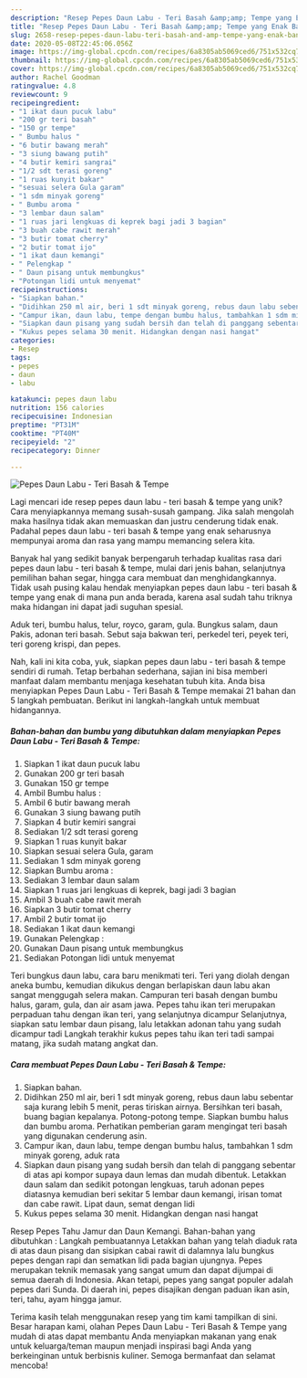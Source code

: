 ```yaml
---
description: "Resep Pepes Daun Labu - Teri Basah &amp;amp; Tempe yang Enak Banget"
title: "Resep Pepes Daun Labu - Teri Basah &amp;amp; Tempe yang Enak Banget"
slug: 2658-resep-pepes-daun-labu-teri-basah-and-amp-tempe-yang-enak-banget
date: 2020-05-08T22:45:06.056Z
image: https://img-global.cpcdn.com/recipes/6a8305ab5069ced6/751x532cq70/pepes-daun-labu-teri-basah-tempe-foto-resep-utama.jpg
thumbnail: https://img-global.cpcdn.com/recipes/6a8305ab5069ced6/751x532cq70/pepes-daun-labu-teri-basah-tempe-foto-resep-utama.jpg
cover: https://img-global.cpcdn.com/recipes/6a8305ab5069ced6/751x532cq70/pepes-daun-labu-teri-basah-tempe-foto-resep-utama.jpg
author: Rachel Goodman
ratingvalue: 4.8
reviewcount: 9
recipeingredient:
- "1 ikat daun pucuk labu"
- "200 gr teri basah"
- "150 gr tempe"
- " Bumbu halus "
- "6 butir bawang merah"
- "3 siung bawang putih"
- "4 butir kemiri sangrai"
- "1/2 sdt terasi goreng"
- "1 ruas kunyit bakar"
- "sesuai selera Gula garam"
- "1 sdm minyak goreng"
- " Bumbu aroma "
- "3 lembar daun salam"
- "1 ruas jari lengkuas di keprek bagi jadi 3 bagian"
- "3 buah cabe rawit merah"
- "3 butir tomat cherry"
- "2 butir tomat ijo"
- "1 ikat daun kemangi"
- " Pelengkap "
- " Daun pisang untuk membungkus"
- "Potongan lidi untuk menyemat"
recipeinstructions:
- "Siapkan bahan."
- "Didihkan 250 ml air, beri 1 sdt minyak goreng, rebus daun labu sebentar saja kurang lebih 5 menit, peras tiriskan airnya. Bersihkan teri basah, buang bagian kepalanya. Potong-potong tempe. Siapkan bumbu halus dan bumbu aroma. Perhatikan pemberian garam mengingat teri basah yang digunakan cenderung asin."
- "Campur ikan, daun labu, tempe dengan bumbu halus, tambahkan 1 sdm minyak goreng, aduk rata"
- "Siapkan daun pisang yang sudah bersih dan telah di panggang sebentar di atas api kompor supaya daun lemas dan mudah dibentuk. Letakkan daun salam dan sedikit potongan lengkuas, taruh adonan pepes diatasnya kemudian beri sekitar 5 lembar daun kemangi, irisan tomat dan cabe rawit. Lipat daun, semat dengan lidi"
- "Kukus pepes selama 30 menit. Hidangkan dengan nasi hangat"
categories:
- Resep
tags:
- pepes
- daun
- labu

katakunci: pepes daun labu 
nutrition: 156 calories
recipecuisine: Indonesian
preptime: "PT31M"
cooktime: "PT40M"
recipeyield: "2"
recipecategory: Dinner

---
```



![Pepes Daun Labu - Teri Basah &amp; Tempe](https://img-global.cpcdn.com/recipes/6a8305ab5069ced6/751x532cq70/pepes-daun-labu-teri-basah-tempe-foto-resep-utama.jpg)

Lagi mencari ide resep pepes daun labu - teri basah &amp; tempe yang unik? Cara menyiapkannya memang susah-susah gampang. Jika salah mengolah maka hasilnya tidak akan memuaskan dan justru cenderung tidak enak. Padahal pepes daun labu - teri basah &amp; tempe yang enak seharusnya mempunyai aroma dan rasa yang mampu memancing selera kita.

Banyak hal yang sedikit banyak berpengaruh terhadap kualitas rasa dari pepes daun labu - teri basah &amp; tempe, mulai dari jenis bahan, selanjutnya pemilihan bahan segar, hingga cara membuat dan menghidangkannya. Tidak usah pusing kalau hendak menyiapkan pepes daun labu - teri basah &amp; tempe yang enak di mana pun anda berada, karena asal sudah tahu triknya maka hidangan ini dapat jadi suguhan spesial.

Aduk teri, bumbu halus, telur, royco, garam, gula. Bungkus salam, daun Pakis, adonan teri basah. Sebut saja bakwan teri, perkedel teri, peyek teri, teri goreng krispi, dan pepes.


Nah, kali ini kita coba, yuk, siapkan pepes daun labu - teri basah &amp; tempe sendiri di rumah. Tetap berbahan sederhana, sajian ini bisa memberi manfaat dalam membantu menjaga kesehatan tubuh kita. Anda bisa menyiapkan Pepes Daun Labu - Teri Basah &amp; Tempe memakai 21 bahan dan 5 langkah pembuatan. Berikut ini langkah-langkah untuk membuat hidangannya.

<!--inarticleads1-->

##### Bahan-bahan dan bumbu yang dibutuhkan dalam menyiapkan Pepes Daun Labu - Teri Basah &amp; Tempe:

1. Siapkan 1 ikat daun pucuk labu
1. Gunakan 200 gr teri basah
1. Gunakan 150 gr tempe
1. Ambil  Bumbu halus :
1. Ambil 6 butir bawang merah
1. Gunakan 3 siung bawang putih
1. Siapkan 4 butir kemiri sangrai
1. Sediakan 1/2 sdt terasi goreng
1. Siapkan 1 ruas kunyit bakar
1. Siapkan sesuai selera Gula, garam
1. Sediakan 1 sdm minyak goreng
1. Siapkan  Bumbu aroma :
1. Sediakan 3 lembar daun salam
1. Siapkan 1 ruas jari lengkuas di keprek, bagi jadi 3 bagian
1. Ambil 3 buah cabe rawit merah
1. Siapkan 3 butir tomat cherry
1. Ambil 2 butir tomat ijo
1. Sediakan 1 ikat daun kemangi
1. Gunakan  Pelengkap :
1. Gunakan  Daun pisang untuk membungkus
1. Sediakan Potongan lidi untuk menyemat


Teri bungkus daun labu, cara baru menikmati teri. Teri yang diolah dengan aneka bumbu, kemudian dikukus dengan berlapiskan daun labu akan sangat menggugah selera makan. Campuran teri basah dengan bumbu halus, garam, gula, dan air asam jawa. Pepes tahu ikan teri merupakan perpaduan tahu dengan ikan teri, yang selanjutnya dicampur Selanjutnya, siapkan satu lembar daun pisang, lalu letakkan adonan tahu yang sudah dicampur tadi Langkah terakhir kukus pepes tahu ikan teri tadi sampai matang, jika sudah matang angkat dan. 

<!--inarticleads2-->

##### Cara membuat Pepes Daun Labu - Teri Basah &amp; Tempe:

1. Siapkan bahan.
1. Didihkan 250 ml air, beri 1 sdt minyak goreng, rebus daun labu sebentar saja kurang lebih 5 menit, peras tiriskan airnya. Bersihkan teri basah, buang bagian kepalanya. Potong-potong tempe. Siapkan bumbu halus dan bumbu aroma. Perhatikan pemberian garam mengingat teri basah yang digunakan cenderung asin.
1. Campur ikan, daun labu, tempe dengan bumbu halus, tambahkan 1 sdm minyak goreng, aduk rata
1. Siapkan daun pisang yang sudah bersih dan telah di panggang sebentar di atas api kompor supaya daun lemas dan mudah dibentuk. Letakkan daun salam dan sedikit potongan lengkuas, taruh adonan pepes diatasnya kemudian beri sekitar 5 lembar daun kemangi, irisan tomat dan cabe rawit. Lipat daun, semat dengan lidi
1. Kukus pepes selama 30 menit. Hidangkan dengan nasi hangat


Resep Pepes Tahu Jamur dan Daun Kemangi. Bahan-bahan yang dibutuhkan : Langkah pembuatannya Letakkan bahan yang telah diaduk rata di atas daun pisang dan sisipkan cabai rawit di dalamnya lalu bungkus pepes dengan rapi dan sematkan lidi pada bagian ujungnya. Pepes merupakan teknik memasak yang sangat umum dan dapat dijumpai di semua daerah di Indonesia. Akan tetapi, pepes yang sangat populer adalah pepes dari Sunda. Di daerah ini, pepes disajikan dengan paduan ikan asin, teri, tahu, ayam hingga jamur. 

Terima kasih telah menggunakan resep yang tim kami tampilkan di sini. Besar harapan kami, olahan Pepes Daun Labu - Teri Basah &amp; Tempe yang mudah di atas dapat membantu Anda menyiapkan makanan yang enak untuk keluarga/teman maupun menjadi inspirasi bagi Anda yang berkeinginan untuk berbisnis kuliner. Semoga bermanfaat dan selamat mencoba!
